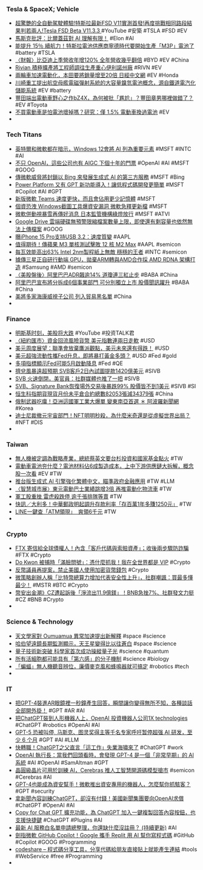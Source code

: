 ### Tesla & SpaceX; Vehicle
- [超驚艷的全自動駕駛體驗!特斯拉最新FSD V11實測首發!再度挑戰相同路段結果判若兩人!Tesla FSD Beta V11.3.3 ](https://www.youtube.com/watch?v=wj7H2WevGxI) #YouTube #安築 #TSLA #FSD #EV
- [馬斯克批評：比爾蓋茲對 AI 理解有限！](https://www.inside.com.tw/article/31161-musk-said-gates-understading-of-AI-is-limited) #Elon #AI
- [能提升 15％ 續航力！特斯拉電池供應商寧德時代要開始生產「M3P」電池了](https://www.ddcar.com.tw/article/34757) #battery #TSLA
- [〈財報〉比亞迪上季營收年增120% 全年營收幾乎翻倍](https://news.cnyes.com/news/id/5129891) #BYD #EV #China
- [Rivian 積極擴產將工程師調往生產重心伊利諾州廠](https://technews.tw/2023/03/27/rivian-moves-more-engineers-near-illinois-ev-factory-to-speed-up-output/) #RIVN #EV
- [兩輪車加速電動化，本田要將銷量增至20倍  日經中文網](https://zh.cn.nikkei.com/industry/icar/51808-2023-03-27-05-00-30.html) #EV #Honda
- [川崎重工提出航空母艦電磁彈射系統的大容量鎳氫電池概念，源自鐵道電汽化儲能系統](https://www.cool3c.com/article/191262) #EV #battery
- [豐田端出電動車野心之作bZ4X，為何被批「尷尬」？豐田章男哪裡做錯了？](https://www.bnext.com.tw/article/74617/eleccar-situation-akio-toyoda-) #EV #Toyota
- [不買電動車是怕電池壞掉嗎？研究：僅 1.5% 電動車換過電池](https://technews.tw/2023/03/28/ev-barely-replace-battery/) #EV
-
### Tech Titans
- [英特爾和微軟都在暗示，Windows 12會將 AI 列為重要元素](https://www.techbang.com/posts/104389-both-intel-and-microsoft-seem-to-be-hinting-at-the-arrival-of) #MSFT #INTC #AI
- [不只 OpenAI，這些公司也有 AIGC 下個十年的門票](https://technews.tw/2023/03/29/these-companies-are-also-developing-generative-ai/) #OpenAI #AI #MSFT #GOOG
- [傳微軟威脅將封鎖以 Bing 來發展生成式 AI 的第三方服務](https://www.kocpc.com.tw/archives/485897) #MSFT #Bing
- [Power Platform 又有 GPT 新功能導入！讓低程式碼開發更簡單](https://news.microsoft.com/zh-tw/features/power-platform-gpt/) #MSFT #Copilot #AI #GPT
- [新版微軟 Teams 速度更快，而且會佔用更少記憶體](https://chinese.engadget.com/microsofts-redesigned-teams-app-is-faster-and-less-of-a-memory-hog-083034635.html) #MSFT
- [個資恐洩 Windows截圖工具爆資安漏洞 微軟急釋更新檔](https://www.worldjournal.com/wj/story/122160/7061769) #MSFT
- [微軟併動視暴雪再傳好消息 日本監管機構綠燈放行](https://news.cnyes.com/news/id/5129772) #MSFT #ATVI
- [Google Drive 雲端硬碟無預警限縮檔案數量上限，即使還有剩容量也依然無法上傳檔案](https://www.kocpc.com.tw/archives/486165) #GOOG
- [曝iPhone 15 Pro支持USB 3.2：速度質變](https://news.xfastest.com/apple/125771/iphone-15pro/) #AAPL
- [值得期待！傳蘋果 M3 單核測試擊敗 12 核 M2 Max](https://technews.tw/2023/03/29/apple-m3/) #AAPL #semicon
- [每瓦效能高出63% Intel 2nm製程紙上無敵 穩穩的王者](https://news.xfastest.com/intel/125578/intel-20a-18a-2/) #INTC #semicon
- [據傳三星正自研行動端 GPU，拋棄ARM轉與AMD合作採 AMD RDNA 架構打造](https://www.techbang.com/posts/104961-it-is-reported-that-samsung-is-developing-its-own-mobile-gpu) #Samsung #AMD #semicon
- [〈美股盤後〉阿里巴巴ADR飆逾14% 道瓊連三紅止步](https://m.cnyes.com/news/id/5129857) #BABA #China
- [阿里巴巴宣布將分拆成6個事業部門 可分別獨立上市 股價聞訊躍升](https://news.cnyes.com/news/id/5129639) #BABA #China
- [美將多家海康威視子公司 列入貿易黑名單](https://m.cnyes.com/news/id/5130189) #China
-
### Finance
- [明斯基时刻，美股将大跌](https://www.youtube.com/watch?v=pVcEEDAt2uI) #YouTube #投资TALK君
- [〈紐約匯市〉資金回流風險貨幣 美元指數連兩日走軟](https://m.cnyes.com/news/id/5130172) #USD
- [美元周度展望：聯準會放棄鷹派觀點，美元未來還有得跌！](https://www.dailyfxasia.com/cn/outlook/20230327-4696.html) #USD
- [美元超強流動性攜Fed升息，即將暴打黃金多頭？](https://www.dailyfxasia.com/cn/cmarkets/20230328-23531.html) #USD #Fed #gold
- [多項指標顯示Fed可能5月啟動降息](https://m.cnyes.com/news/id/5129858) #Fed #QE
- [擠兌風暴遠超預期 SVB客戶2日內試圖提款1420億美元](https://m.cnyes.com/news/id/5130169) #SIVB
- [SVB 火速倒閉，美官員：社群媒體也推了一把](https://technews.tw/2023/03/29/regulators-blame-social-media-for-svbs-rapid-collapse-complete-game-changer/) #SIVB
- [SVB、Signature Bank恢復場外交易後暴跌99% 股價皆不到1美元](https://m.cnyes.com/news/id/5130268) #SIVB #SI
- [恒生科指期貨現貨月份未平倉合約總數82053張減34379張](https://m.cnyes.com/news/id/5130321) #China
- [俄制武器吃癟！亞洲這國軍工業大爆單 變東南亞首選 ＊ 阿波羅新聞網](https://tw.aboluowang.com/2023/0327/1882331.html) #Korea
- [迪士尼裁撤元宇宙部門！NFT明明秒殺，為什麼米奇還是從虛擬世界出局？](https://www.bnext.com.tw/article/74626/disney-eliminates-its-metaverse-division) #NFT #DIS
-
### Taiwan
- [無人機被定調為戰略產業，總統蔡英文要台杉投資和國家基金點火](https://technews.tw/2023/03/27/president-tsai-promote-drones-as-national-strategic-industry/) #TW
- [電動車電池夯什麼？電池材料佔6成製造成本，上中下游供應鏈大拆解，概念股一次看](https://www.sinotrade.com.tw/richclub/industry/電動車電池夯什麼-電池材料佔6成製造成本-上中下游供應鏈大拆解-概念股一次看-640ac1b3cdf0af3904001d35) #EV #TW
- [推台版生成式 AI 引擎強化繁體中文，瞄準政府金融應用](https://technews.tw/2023/03/28/taiwan-ai-chatgpt-financial-application/) #TW #LLM
- [〈智慧城市展〉東元電動巴士業績跳增3倍 再推電動化物流車](https://news.cnyes.com/news/id/5129372) #TW
- [軍工股重挫 雷虎殺跌停 逾千張排隊等賣](https://ctee.com.tw/news/stocks/833804.html) #TW
- [快訊／大利多！中華郵政明起調升存款利率「存百萬1年多賺1250元」](https://today.line.me/tw/v2/article/NvQP9lG) #TW
- [LINE一鍵查「ATM領現」　爽領6千元](https://today.line.me/tw/v2/article/8nZP1KK) #TW
-
### Crypto
- [FTX 寄信給全球債權人！內含「客戶代碼與索賠資產」；收後兩步驟防詐騙](https://www.blocktempo.com/ftx-sends-letter-to-creditor-that-you-have-been-listed-for-claim/) #FTX #Crypto
- [Do Kwon 被捕時「滿臉問號」：憑什麼抓我！我在全世界都是 VIP](https://www.blocktempo.com/do-kwon-says-hes-used-to-vip-treatment/) #Crypto
- [反幣議員再提案，禁止美國人使用加密貨幣錢包](https://finance.technews.tw/2023/03/29/senator-want-ban-digital-wallet/) #Crypto
- [微策略創辦人稱「比特幣總算力增加代表安全性上升」，社群嘲諷：買最多懂最少！](https://abmedia.io/the-debate-over-bitcoin-energy-consumption) #MSTR #BTC #Crypto
- [幣安出金潮》CZ遭起訴後「淨流出11.9億鎂」！BNB急挫7%、社群發文力挺](https://www.blocktempo.com/community-supports-cz-and-continues-to-believe-in-binance-bnb-decline/) #CZ #BNB #Crypto
-
### Science & Technology
- [天文學家對 Oumuamua 異常加速提出新解釋](https://technews.tw/2023/03/28/astronomers-offer-new-explanation-for-interstellar-object-oumuamuas-unusual-acceleration/) #space #science
- [哈伯望遠鏡長期監測顯示，天王星變得比以往蒼白](https://technews.tw/2023/03/28/uranus-hubble-telescope/) #space #science
- [量子技術新突破 科學家首次成功操縱量子光](https://www.epochtimes.com/b5/23/3/28/n13959918.htm) #science #quantum
- [所有活細胞都可能具有「第六感」的分子機制](https://tomorrowsci.com/environment/所有活細胞都可能具有「第六感」的分子機制/) #science #biology
- [「蝙蝠」無人機聽音辨位，廉價麥克風和蜂鳴器就可搞定](https://www.techbang.com/posts/104990-bat-drone-microphones) #robotics #tech
-
### IT
- [把GPT-4裝進AR眼鏡裡一秒鐘產生回答，瞬間讓你變得無所不知，各種談話全部開外掛！](https://www.techbang.com/posts/105031-gpt4-glasses-plugged-in) #GPT #AR #AI
- [把ChatGPT裝到人形機器人上，OpenAI 投資機器人公司1X technologies](https://www.techbang.com/posts/105030-chatgpt-humanoid-robots-opena) #ChatGPT #robotics #OpenAI #AI
- [GPT-5 恐被叫停, 马斯克、图灵奖得主等千名专家呼吁暂停超强 AI 研发，至少 6 个月](https://m.ithome.com/html/683053.htm) #GPT #AI #LLM
- [快轉職！ChatGPT之父直言「這工作」失業海嘯來了](https://today.line.me/tw/v2/article/BEPk3G0) #ChatGPT #work
- [OpenAI 執行長：當我們回頭看時，會發現 GPT-4 是一個「非常早期」的 AI 系統](https://buzzorange.com/techorange/2023/03/28/sam-altman-the-future-of-ai/) #AI #OpenAI #SamAltman #GPT
- [晶圓級晶片可用於訓練 AI，Cerebras 推人工智慧開源碼模型搶市](https://technews.tw/2023/03/29/cerebras-pushes-the-open-code-model-of-artificial-intelligence-to-grab-the-market/) #semicon #Cerebras #AI
- [GPT-4也能成為資安幫手！微軟推出資安專用的機器人，怎麼幫你抓駭客？](https://www.bnext.com.tw/article/74629/microsoft-ai-net-secure) #GPT #security
- [拿新聞內容訓練ChatGPT，卻沒有付錢！美國新聞集團要向OpenAI求償](https://www.bnext.com.tw/article/74613/openai-inf-right-court) #ChatGPT #OpenAI #AI
- [Copy for Chat GPT 擴充功能，為 ChatGPT 加入一鍵複製回答內容按鈕，也支援快捷鍵](https://www.kocpc.com.tw/archives/486101) #ChatGPT #Plugins #AI
- [最新 AI 服務白名單申請總整理，你還缺什麼沒註冊？ (持續更新)](https://www.soft4fun.net/tech/ai/ai-service-waitlist.htm) #AI
- [劍指微軟 GitHub Copilot！Google 攜手 Replit 用 AI 幫你寫程式碼](https://www.inside.com.tw/article/31173-replit-and-google-cloud-partner-to-advance-generative-ai) #GitHub #Copilot #GOOG #Programming
- [codeshare – 程式碼分享工具，分享代碼給朋友直接貼上就能產生連結](https://steachs.com/archives/62347) #tools #WebService #free #Programming
-